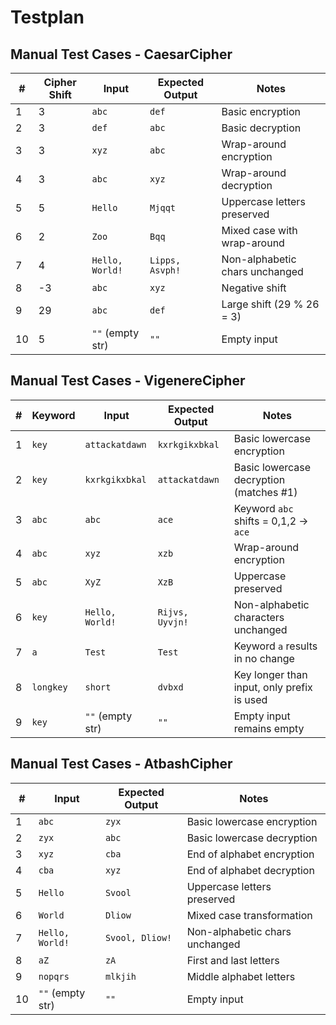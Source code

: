 # Testplan

## Manual Test Cases - CaesarCipher

| #   | Cipher Shift | Input            | Expected Output | Notes                          |
| --- | ------------ | ---------------- | --------------- | ------------------------------ |
| 1   | 3            | `abc`            | `def`           | Basic encryption               |
| 2   | 3            | `def`            | `abc`           | Basic decryption               |
| 3   | 3            | `xyz`            | `abc`           | Wrap-around encryption         |
| 4   | 3            | `abc`            | `xyz`           | Wrap-around decryption         |
| 5   | 5            | `Hello`          | `Mjqqt`         | Uppercase letters preserved    |
| 6   | 2            | `Zoo`            | `Bqq`           | Mixed case with wrap-around    |
| 7   | 4            | `Hello, World!`  | `Lipps, Asvph!` | Non-alphabetic chars unchanged |
| 8   | -3           | `abc`            | `xyz`           | Negative shift                 |
| 9   | 29           | `abc`            | `def`           | Large shift (29 % 26 = 3)      |
| 10  | 5            | `""` (empty str) | `""`            | Empty input                    |

## Manual Test Cases - VigenereCipher

| #   | Keyword   | Input            | Expected Output | Notes                                      |
| --- | --------- | ---------------- | --------------- | ------------------------------------------ |
| 1   | `key`     | `attackatdawn`   | `kxrkgikxbkal`  | Basic lowercase encryption                 |
| 2   | `key`     | `kxrkgikxbkal`   | `attackatdawn`  | Basic lowercase decryption (matches #1)    |
| 3   | `abc`     | `abc`            | `ace`           | Keyword `abc` shifts = 0,1,2 -> `ace`      |
| 4   | `abc`     | `xyz`            | `xzb`           | Wrap-around encryption                     |
| 5   | `abc`     | `XyZ`            | `XzB`           | Uppercase preserved                        |
| 6   | `key`     | `Hello, World!`  | `Rijvs, Uyvjn!` | Non-alphabetic characters unchanged        |
| 7   | `a`       | `Test`           | `Test`          | Keyword `a` results in no change           |
| 8   | `longkey` | `short`          | `dvbxd`         | Key longer than input, only prefix is used |
| 9   | `key`     | `""` (empty str) | `""`            | Empty input remains empty                  |

## Manual Test Cases - AtbashCipher

| #   | Input            | Expected Output | Notes                          |
| --- | ---------------- | --------------- | ------------------------------ |
| 1   | `abc`            | `zyx`           | Basic lowercase encryption     |
| 2   | `zyx`            | `abc`           | Basic lowercase decryption     |
| 3   | `xyz`            | `cba`           | End of alphabet encryption     |
| 4   | `cba`            | `xyz`           | End of alphabet decryption     |
| 5   | `Hello`          | `Svool`         | Uppercase letters preserved    |
| 6   | `World`          | `Dliow`         | Mixed case transformation      |
| 7   | `Hello, World!`  | `Svool, Dliow!` | Non-alphabetic chars unchanged |
| 8   | `aZ`             | `zA`            | First and last letters         |
| 9   | `nopqrs`         | `mlkjih`        | Middle alphabet letters        |
| 10  | `""` (empty str) | `""`            | Empty input                    |
